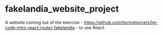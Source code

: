 # fakelandia_website_project
A website coming out of the exercise - https://github.com/techreturners/lm-code-intro-react-router-fakelandia - to use React.
